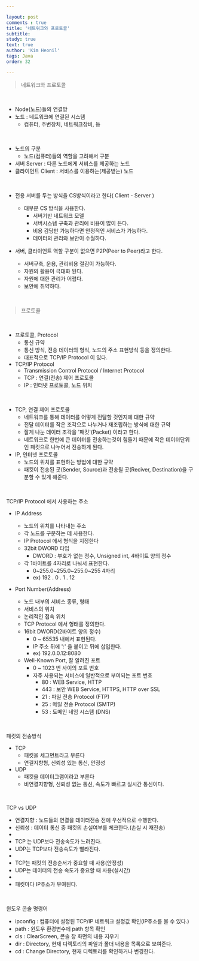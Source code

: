 ```yaml
---

layout: post
comments : true
title: '네트워크와 프로토콜'
subtitle:
study: true
text: true
author: 'Kim Heonil'
tags: Java
order: 32

---
```


> 네트워크와 프로토콜

<br>

- Node(노드)들의 연결망
- 노드 : 네트워크에 연결된 시스템
  - 컴퓨터, 주변장치, 네트워크장비, 등



<br>

- 노드의 구분
  - 노드(컴퓨터)들의 역할을 고려해서 구분
- 서버 Server : 다른 노드에게 서비스를 제공하는 노드
- 클라이언트 Client : 서비스를 이용하는(제공받는) 노드

<br>

- 전용 서버를 두는 방식을 CS방식이라고 한다( Client - Server )
  - 대부분 CS 방식을 사용한다.
    - 서버기반 네트워크 모델
    - 서버시스템 구축과 관리에 비용이 많이 든다.
    - 비용 감당만 가능하다면 안정적인 서비스가 가능하다.
    - 데이터의 관리와 보안이 수월하다.

- 서버, 클라이언트 역할 구분이 없으면 P2P(Peer to Peer)라고 한다.
  - 서버구축, 운용, 관리비용 절감이 가능하다.
  - 자원의 활용이 극대화 된다.
  - 자원에 대한 관리가 어렵다.
  - 보안에 취약하다.



<br>

> 프로토콜

<br>

- 프로토콜, Protocol
  - 통신 규약
  - 통신 방식, 전송 데이터의 형식, 노드의 주소 표현방식 등을 정의한다.
  - 대표적으로 TCP/IP Protocol 이 있다.
- TCP/IP Protocol
  - Transmission Control Protocol / Internet Protocol
  - TCP : 연결(전송) 제어 프로토콜
  - IP : 인터넷 프로토콜, 노드 위치



<br>

- TCP, 연결 제어 프로토콜
  - 네트워크를 통해 데이터를 어떻게 전달할 것인지에 대한 규약
  - 전달 데이터를 작은 조각으로 나누거나 재조립하는 방식에 대한 규약
  - 잘게 나눈 데이터 조각을 '패킷'(Packet) 이라고 한다.
  - 네트워크로 한번에 큰 데이터를 전송하는것이 힘들기 때문에 작은 데이터단위인 패킷으로 나누어서 전송하게 된다.
- IP, 인터넷 프로토콜
  - 노드의 위치를 표현하는 방법에 대한 규약
  - 패킷이 전송된 곳(Sender, Source)과 전송될 곳(Reciver, Destination)을 구분할 수 있게 해준다.



<br>

TCP/IP Protocol 에서 사용하는 주소

- IP Address
  - 노드의 위치를 나타내는 주소
  - 각 노드를 구분하는 데 사용한다.
  - IP Protocol 에서 형식을 지정한다
  - 32bit DWORD 타입
    - DWORD : 부호가 없는 정수, Unsigned int, 4바이트 양의 정수
  - 각 1바이트를 4자리로 나눠서 표현한다.
    - 0~255.0~255.0~255.0~255 4자리
    - ex) 192 . 0 . 1 . 12



- Port Number(Address)
  - 노드 내부의 서비스 종류, 형태
  - 서비스의 위치
  - 논리적인 접속 위치
  - TCP Protocol 에서 형태를 정의한다.
  - 16bit DWORD(2바이트 양의 정수)
    - 0 ~ 65535 내에서 표현된다.
    - IP 주소 뒤에 ':' 을 붙이고 뒤에 삽입한다.
    - ex) 192.0.0.12:8080
  - Well-Known Port, 잘 알려진 포트
    - 0 ~ 1023 번 사이의 포트 번호
    - 자주 사용되는 서비스에 일반적으로 부여되는 포트 번호
      - 80 : WEB Service, HTTP
      - 443 : 보안 WEB Service, HTTPS, HTTP over SSL
      - 21 : 파일 전송 Protocol (FTP)
      - 25 : 메일 전송 Protocol (SMTP)
      - 53 : 도메인 네임 시스템 (DNS)

<br>

패킷의 전송방식

- TCP
  - 패킷을 세그먼트라고 부른다
  - 연결지향형, 신뢰성 있는 통신, 안정성
- UDP
  - 패킷을 데이터그램이라고 부른다
  - 비연결지향형, 신뢰성 없는 통신, 속도가 빠르고 실시간 통신이다.

<br>

TCP vs UDP

- 연결지향 : 노드들의 연결을 데이터전송 전에 우선적으로 수행한다.
- 신뢰성 : 데이터 통신 중 패킷의 손실여부를 체크한다.(손실 시 재전송)
- 
- TCP 는 UDP보다 전송속도가 느려진다.
- UDP는 TCP보다 전송속도가 빨라진다.
- 
- TCP는 패킷의 전송순서가 중요할 때 사용(안정성)
- UDP는 데이터의 전송 속도가 중요할 때 사용(실시간)
- 
- 패킷마다 IP주소가 부여된다.



<br>

윈도우 콘솔 명령어

- ipconfig : 컴퓨터에 설정된 TCP/IP 네트워크 설정값 확인(IP주소를 볼 수 있다.)
- path : 윈도우 환경변수에 path 항목 확인
- cls : ClearScreen, 콘솔 창 화면의 내용 지우기
- dir : Directory, 현재 디렉토리의 파일과 폴더 내용을 목록으로 보여준다.
- cd : Change Directory, 현재 디렉토리를 확인하거나 변경한다.



<br><br>